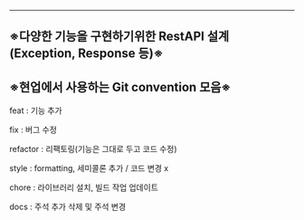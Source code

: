 
<hr>
<h2>
  ※다양한 기능을 구현하기위한 RestAPI 설계(Exception, Response 등)※
</h2>
</hr>


<h2>
  ※현업에서 사용하는 Git convention 모음※
</h2>

feat : 기능 추가

fix : 버그 수정

refactor : 리팩토링(기능은 그대로 두고 코드 수정)

style : formatting, 세미콜론 추가 / 코드 변경 x

chore : 라이브러리 설치, 빌드 작업 업데이트 

docs : 주석 추가 삭제 및 주석 변경


